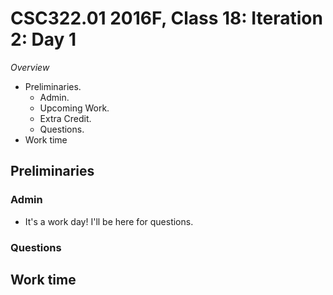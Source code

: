 CSC322.01 2016F, Class 18: Iteration 2: Day 1
=============================================

_Overview_

* Preliminaries.
    * Admin.
    * Upcoming Work.
    * Extra Credit.
    * Questions.
* Work time

Preliminaries
-------------

### Admin

* It's a work day!  I'll be here for questions.

### Questions

Work time
---------

